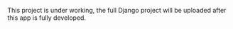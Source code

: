 This project is under working, the full Django project will be uploaded after this app is fully developed.
